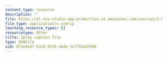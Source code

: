 ```yaml
---
content_type: resource
description: ''
file: https://ol-ocw-studio-app-production.s3.amazonaws.com/courses/3-091sc-introduction-to-solid-state-chemistry-fall-2010/073e6e47032d55f6abde3c7752a47d96_zOOQALT2uu8.vtt
file_type: application/x-subrip
learning_resource_types: []
resourcetype: Other
title: 3play caption file
type: OCWFile
uid: 073e6e47-032d-55f6-abde-3c7752a47d96
---
```

